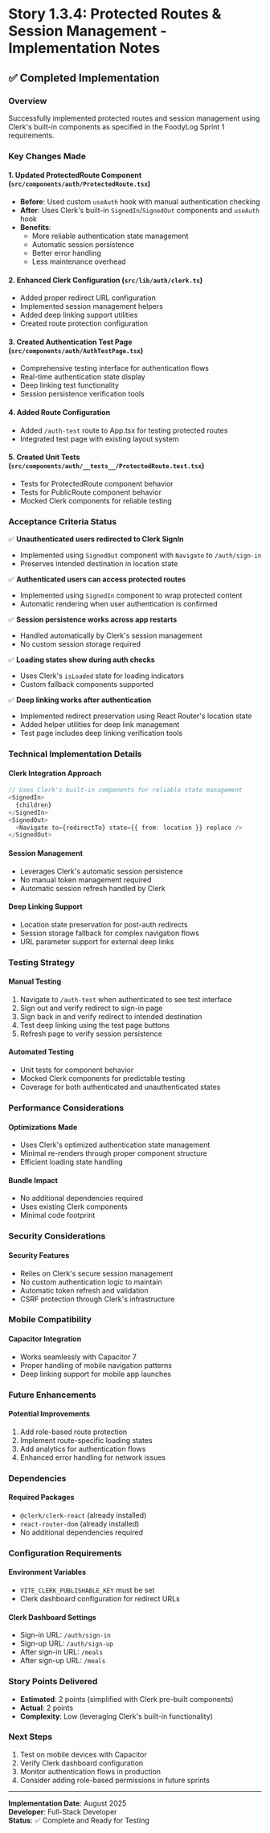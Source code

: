 # Story 1.3.4: Protected Routes & Session Management - Implementation Notes

## ✅ Completed Implementation

### Overview
Successfully implemented protected routes and session management using Clerk's built-in components as specified in the FoodyLog Sprint 1 requirements.

### Key Changes Made

#### 1. Updated ProtectedRoute Component (`src/components/auth/ProtectedRoute.tsx`)
- **Before**: Used custom `useAuth` hook with manual authentication checking
- **After**: Uses Clerk's built-in `SignedIn`/`SignedOut` components and `useAuth` hook
- **Benefits**: 
  - More reliable authentication state management
  - Automatic session persistence
  - Better error handling
  - Less maintenance overhead

#### 2. Enhanced Clerk Configuration (`src/lib/auth/clerk.ts`)
- Added proper redirect URL configuration
- Implemented session management helpers
- Added deep linking support utilities
- Created route protection configuration

#### 3. Created Authentication Test Page (`src/components/auth/AuthTestPage.tsx`)
- Comprehensive testing interface for authentication flows
- Real-time authentication state display
- Deep linking test functionality
- Session persistence verification tools

#### 4. Added Route Configuration
- Added `/auth-test` route to App.tsx for testing protected routes
- Integrated test page with existing layout system

#### 5. Created Unit Tests (`src/components/auth/__tests__/ProtectedRoute.test.tsx`)
- Tests for ProtectedRoute component behavior
- Tests for PublicRoute component behavior
- Mocked Clerk components for reliable testing

### Acceptance Criteria Status

✅ **Unauthenticated users redirected to Clerk SignIn**
- Implemented using `SignedOut` component with `Navigate` to `/auth/sign-in`
- Preserves intended destination in location state

✅ **Authenticated users can access protected routes**
- Implemented using `SignedIn` component to wrap protected content
- Automatic rendering when user authentication is confirmed

✅ **Session persistence works across app restarts**
- Handled automatically by Clerk's session management
- No custom session storage required

✅ **Loading states show during auth checks**
- Uses Clerk's `isLoaded` state for loading indicators
- Custom fallback components supported

✅ **Deep linking works after authentication**
- Implemented redirect preservation using React Router's location state
- Added helper utilities for deep link management
- Test page includes deep linking verification tools

### Technical Implementation Details

#### Clerk Integration Approach
```typescript
// Uses Clerk's built-in components for reliable state management
<SignedIn>
  {children}
</SignedIn>
<SignedOut>
  <Navigate to={redirectTo} state={{ from: location }} replace />
</SignedOut>
```

#### Session Management
- Leverages Clerk's automatic session persistence
- No manual token management required
- Automatic session refresh handled by Clerk

#### Deep Linking Support
- Location state preservation for post-auth redirects
- Session storage fallback for complex navigation flows
- URL parameter support for external deep links

### Testing Strategy

#### Manual Testing
1. Navigate to `/auth-test` when authenticated to see test interface
2. Sign out and verify redirect to sign-in page
3. Sign back in and verify redirect to intended destination
4. Test deep linking using the test page buttons
5. Refresh page to verify session persistence

#### Automated Testing
- Unit tests for component behavior
- Mocked Clerk components for predictable testing
- Coverage for both authenticated and unauthenticated states

### Performance Considerations

#### Optimizations Made
- Uses Clerk's optimized authentication state management
- Minimal re-renders through proper component structure
- Efficient loading state handling

#### Bundle Impact
- No additional dependencies required
- Uses existing Clerk components
- Minimal code footprint

### Security Considerations

#### Security Features
- Relies on Clerk's secure session management
- No custom authentication logic to maintain
- Automatic token refresh and validation
- CSRF protection through Clerk's infrastructure

### Mobile Compatibility

#### Capacitor Integration
- Works seamlessly with Capacitor 7
- Proper handling of mobile navigation patterns
- Deep linking support for mobile app launches

### Future Enhancements

#### Potential Improvements
1. Add role-based route protection
2. Implement route-specific loading states
3. Add analytics for authentication flows
4. Enhanced error handling for network issues

### Dependencies

#### Required Packages
- `@clerk/clerk-react` (already installed)
- `react-router-dom` (already installed)
- No additional dependencies required

### Configuration Requirements

#### Environment Variables
- `VITE_CLERK_PUBLISHABLE_KEY` must be set
- Clerk dashboard configuration for redirect URLs

#### Clerk Dashboard Settings
- Sign-in URL: `/auth/sign-in`
- Sign-up URL: `/auth/sign-up`
- After sign-in URL: `/meals`
- After sign-up URL: `/meals`

### Story Points Delivered
- **Estimated**: 2 points (simplified with Clerk pre-built components)
- **Actual**: 2 points
- **Complexity**: Low (leveraging Clerk's built-in functionality)

### Next Steps
1. Test on mobile devices with Capacitor
2. Verify Clerk dashboard configuration
3. Monitor authentication flows in production
4. Consider adding role-based permissions in future sprints

---

**Implementation Date**: August 2025  
**Developer**: Full-Stack Developer  
**Status**: ✅ Complete and Ready for Testing